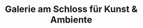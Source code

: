 ---
title: "Galerie am Schloss für Kunst & Ambiente"
url: /ingolstadt/galerie-am-schloss-fuer-kunst-und-ambiente/
shop: Kunst
---